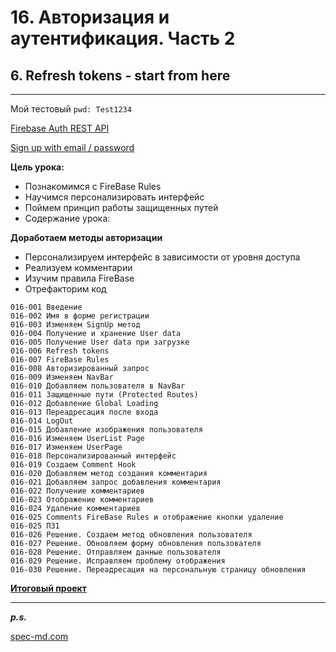 # 16. Авторизация и аутентификация. Часть 2

## 6. Refresh tokens - start from here

---

Мой тестовый `pwd: Test1234`

[Firebase Auth REST API](https://firebase.google.com/docs/reference/rest/auth)

[Sign up with email / password](https://firebase.google.com/docs/reference/rest/auth#section-create-email-password)

**Цель урока:**

-   Познакомимся с FireBase Rules
-   Научимся персонализировать интерфейс
-   Поймем принцип работы защищенных путей
-   Содержание урока:

**Доработаем методы авторизации**

-   Персонализируем интерфейс в зависимости от уровня доступа
-   Реализуем комментарии
-   Изучим правила FireBase
-   Отрефакторим код

```
016-001 Введение
016-002 Имя в форме регистрации
016-003 Изменяем SignUp метод
016-004 Получение и хранение User data
016-005 Получение User data при загрузке
016-006 Refresh tokens
016-007 FireBase Rules
016-008 Авторизированный запрос
016-009 Изменяем NavBar
016-010 Добавляем пользователя в NavBar
016-011 Защищенные пути (Protected Routes)
016-012 Добавление Global Loading
016-013 Переадресация после входа
016-014 LogOut
016-015 Добавление изображения пользователя
016-016 Изменяем UserList Page
016-017 Изменяем UserPage
016-018 Персонализированный интерфейс
016-019 Создаем Comment Hook
016-020 Добавляем метод создания комментария
016-021 Добавляем запрос добавления комментария
016-022 Получение комментариев
016-023 Отображение комментариев
016-024 Удаление комментариев
016-025 Comments FireBase Rules и отображение кнопки удаление
016-025 ПЗ1
016-026 Решение. Создаем метод обновления пользователя
016-027 Решение. Обновляем форму обновления пользователя
016-028 Решение. Отправляем данные пользователя
016-029 Решение. Исправляем проблему отображения
016-030 Решение. Переадресация на персональную страницу обновления
```

[**Итоговый проект**](https://drive.google.com/drive/folders/1sjPtxomBL6uYlY09IN96DyXHloGoSHhO)

---

**_p.s._**

[spec-md.com](https://spec-md.com/)
